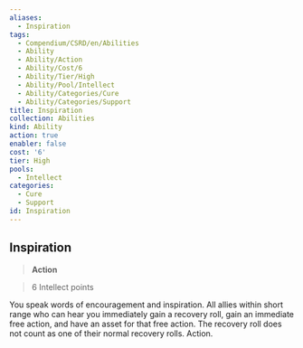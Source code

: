 ```yaml
---
aliases:
  - Inspiration
tags:
  - Compendium/CSRD/en/Abilities
  - Ability
  - Ability/Action
  - Ability/Cost/6
  - Ability/Tier/High
  - Ability/Pool/Intellect
  - Ability/Categories/Cure
  - Ability/Categories/Support
title: Inspiration
collection: Abilities
kind: Ability
action: true
enabler: false
cost: '6'
tier: High
pools:
  - Intellect
categories:
  - Cure
  - Support
id: Inspiration
---
```

## Inspiration    
>**Action**    
>6 Intellect points  
    
You speak words of encouragement and inspiration. All allies within short range who can hear you immediately gain a recovery roll, gain an immediate free action, and have an asset for that free action. The recovery roll does not count as one of their normal recovery rolls. Action.
